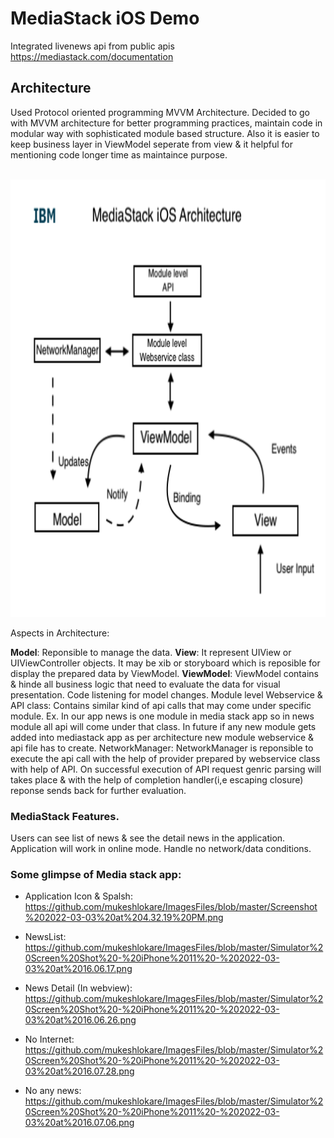 # MediaStack iOS Demo 

Integrated livenews api from public apis https://mediastack.com/documentation


## Architecture
Used Protocol oriented programming MVVM Architecture.
Decided to go with MVVM architecture for better programming practices, maintain code in modular way with sophisticated module based structure. Also it is easier to keep business layer in ViewModel seperate from view & it helpful for mentioning code longer time as maintaince purpose.

<br>
<img height="700" src="https://github.com/mukeshlokare/ImagesFiles/blob/master/download.png"/>
<br>

Aspects in Architecture:

**Model**: Reponsible to manage the data.
**View**: It represent UIView or UIViewController objects. It may be xib or storyboard which is reposible for display the prepared data by ViewModel.
**ViewModel**: ViewModel contains & hinde all business logic that need to evaluate the data for visual presentation. Code listening for model changes.
Module level Webservice & API class: Contains similar kind of api calls that may come under specific module. Ex. In our app news is one module in media stack app so in news module all api will come under that class. In future if any new module gets added into mediastack app as per architecture new module webservice & api file has to create.
NetworkManager: NetworkManager is reponsible to execute the api call with the help of provider prepared by webservice class with help of API. On successful execution of API request genric parsing will takes place & with the help of completion handler(i,e escaping closure) reponse sends back for further evaluation.

### MediaStack Features.
Users can see list of news & see the detail news in the application.
Application will work in online mode. Handle no network/data conditions.

### Some glimpse of Media stack app:

 
 - Application Icon & Spalsh: https://github.com/mukeshlokare/ImagesFiles/blob/master/Screenshot%202022-03-03%20at%204.32.19%20PM.png

 - NewsList: https://github.com/mukeshlokare/ImagesFiles/blob/master/Simulator%20Screen%20Shot%20-%20iPhone%2011%20-%202022-03-03%20at%2016.06.17.png
 
 - News Detail (In webview): https://github.com/mukeshlokare/ImagesFiles/blob/master/Simulator%20Screen%20Shot%20-%20iPhone%2011%20-%202022-03-03%20at%2016.06.26.png
 
 - No Internet: https://github.com/mukeshlokare/ImagesFiles/blob/master/Simulator%20Screen%20Shot%20-%20iPhone%2011%20-%202022-03-03%20at%2016.07.28.png
 
 - No any news: https://github.com/mukeshlokare/ImagesFiles/blob/master/Simulator%20Screen%20Shot%20-%20iPhone%2011%20-%202022-03-03%20at%2016.07.06.png 
